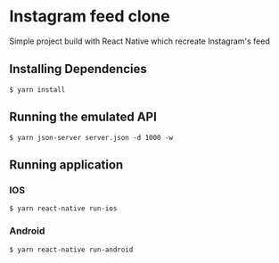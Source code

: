 # Instagram feed clone

Simple project build with React Native which recreate Instagram's feed

## Installing Dependencies

`$ yarn install`

## Running the emulated API

`$ yarn json-server server.json -d 1000 -w`

## Running application

### IOS

`$ yarn react-native run-ios`

### Android

`$ yarn react-native run-android`